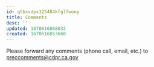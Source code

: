 ```yaml
---
id: qtbxvdps125484kfglfwony
title: Comments
desc: ''
updated: 1670616868033
created: 1670616853660
---
```


Please forward any comments (phone call, email, etc.) to preccomments@cdpr.ca.gov